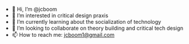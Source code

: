 - 👋 Hi, I’m @jcboom
- 👀 I’m interested in critical design praxis
- 🌱 I’m currently learning about the socialization of technology 
- 💞️ I’m looking to collaborate on theory building and critical tech design
- 📫 How to reach me: jcboom1@gmail.com

<!---
jcboom/jcboom is a ✨ special ✨ repository because its `README.md` (this file) appears on your GitHub profile.
You can click the Preview link to take a look at your changes.
--->

